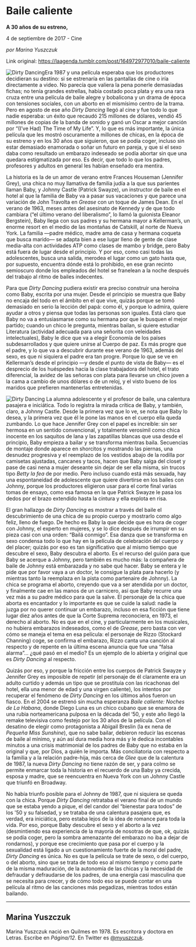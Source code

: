 # Baile caliente

**A 30 años de su estreno,**

4 de septiembre de 2017 - Cine

_por Marina Yuszczuk_

Link original: https://laagenda.tumblr.com/post/164972977010/baile-caliente

![Dirty Dancing](https://64.media.tumblr.com/2b7a0667270687bc7ee2f40684b6e4d0/tumblr_inline_pjzu8xOTYh1t6q87u_500.jpg)Era 1987 y una película esperaba que los productores decidieran su destino: si se estrenaría en las pantallas de cine o iría directamente a video. No parecía que valiera la pena ponerle demasiadas fichas; no tenía grandes estrellas, había costado poca plata y era una rara cruza entre una película de baile alegre y bobalicona y un drama de época con tensiones sociales, con un aborto en el mismísimo centro de la trama. Pero en agosto de ese año *Dirty Dancing* llegó al cine y fue todo lo que nadie esperaba: un éxito que recaudó 215 millones de dólares, vendió 45 millones de copias de la banda de sonido y ganó un Oscar a mejor canción por “(I’ve Had) The Time of My Life”. Y, lo que es más importante, la única película que les mostró oscuramente a millones de chicas, en la época de su estreno y en los 30 años que siguieron, que se podía coger, incluso sin estar demasiado enamorada o soñar un futuro en pareja, y que si el sexo daba como resultado un embarazo indeseado se podía abortar sin que una quedara estigmatizada por eso. Es decir, que todo lo que los padres, profesores y adultos en general les habían enseñado era mentira.

La historia es la de un amor de verano entre Frances Houseman (Jennifer Grey), una chica no muy llamativa de familia judía a la que sus parientes llaman Baby, y Johnny Castle (Patrick Swayze), un instructor de baile en el hotel al que la familia de Baby va a pasar sus vacaciones y que parece una variación de John Travolta en *Grease* con un toque de James Dean. En el verano de 1963, meses antes del asesinato de Kennedy y de que todo cambiara (“el último verano del liberalismo”, lo llamó la guionista Eleanor Bergstein), Baby llega con sus padres y su hermana mayor a Kellerman’s, un enorme resort en el medio de las montañas de Catskill, al norte de Nueva York. La familia —padre médico, madre ama de casa y hermana coqueta que busca marido— se adapta bien a ese lugar lleno de gente de clase media-alta con actividades ATP como clases de mambo y bridge, pero Baby está fuera de lugar desde el principio. Y por eso, como casi todas las adolescentes, busca una salida, merodea el lugar como un gato hasta que, por supuesto, encuentra dónde está lo prohibido, en ese gran recinto semioscuro donde los empleados del hotel se franelean a la noche después del trabajo al ritmo de bailes indecentes.

Para que *Dirty Dancing* pudiera existir era preciso construir una heroína como Baby, escrita por una mujer. Desde el principio se muestra que Baby no encaja del todo en el ámbito en el que vive, quizás porque se tomó demasiado en serio la lección del papá: como él, y porque lo admira, quiere ayudar a otros y piensa que todas las personas son iguales. Está claro que Baby no va a entusiasmarse como su hermana por que le busquen el mejor partido; cuando un chico le pregunta, mientras bailan, si quiere estudiar Literatura (actividad adecuada para una señorita con veleidades intelectuales), Baby le dice que va a elegir Economía de los países subdesarrollados y que quiere unirse al Cuerpo de paz. Es más progre que el padre, y lo que va a descubrir durante ese verano de 1963, además del sexo, es que ni siquiera el padre era tan progre. Porque lo que se ve en Kellerman’s desde el principio —y desde el punto de vista de Baby— es el desprecio de los huéspedes hacia la clase trabajadora del hotel, el trato diferencial, la avidez de las señoras con plata para llevarse un chico joven a la cama a cambio de unos dólares o de un reloj, y el visto bueno de los maridos que prefieren mantenerlas entretenidas.

![Dirty Dancing](https://64.media.tumblr.com/2b7a0667270687bc7ee2f40684b6e4d0/tumblr_inline_pjzu8xOTYh1t6q87u_500.jpg) La alumna adolescente y el profesor de baile, una calentura pasajera e iniciática. Todo lo registra la mirada crítica de Baby, y también, claro, a Johnny Castle. Desde la primera vez que lo ve, se nota que Baby lo desea, y la primera vez que él le pone las manos en el cuerpo ella queda zumbando. Lo que hace Jennifer Grey con el papel es increíble: sin ser hermosa en un sentido convencional, y totalmente verosímil como chica inocente en los saquitos de lana y las zapatillas blancas que usa desde el principio, Baby empieza a bailar y se transforma mientras baila. Secuencias de montaje donde aparece en shorcitos y mostrando las piernas, una desnudez progresiva y el reemplazo de los vestidos abajo de la rodilla por camisetas ajustadas, cancanes y tacos, hacen que Baby salga del closet y pase de casi nena a mujer deseante sin dejar de ser ella misma, sin trucos tipo *Betty la fea* de por medio. Pero incluso cuando está más sexuada, hay una espontaneidad de adolescente que quiere divertirse en los bailes con Johnny, porque los productores eligieron usar para el corte final varias tomas de ensayo, como esa famosa en la que Patrick Swayze le pasa los dedos por el brazo extendido hasta la cintura y ella explota en risa.

El gran hallazgo de *Dirty Dancing* es mostrar a través del baile el descubrimiento de una chica de su propio cuerpo y mostrarlo como algo feliz, lleno de fuego. De hecho es Baby la que decide que es hora de coger con Johnny, el experto en mujeres, y se lo dice después de irrumpir en su pieza casi con una orden: “Bailá conmigo”. Esa danza que se transforma en sexo condensa todo lo que hay en la película de celebración del cuerpo y del placer; quizás por eso es tan significativo que al mismo tiempo que descubre el sexo, Baby descubra el aborto. Es el recurso del guión para que Baby se acerque a Johnny, pero también es mucho más: la compañera de baile de Johnny está embarazada y no sabe qué hacer. Baby se entera y le pide que por favor vaya a un doctor, le consigue la plata para hacerlo (y mientras tanto la reemplaza en la pista como partenaire de Johnny). La chica se programa el aborto, creyendo que va a ser atendida por un doctor, y finalmente cae en las manos de un carnicero, así que Baby recurre una vez más a su padre médico para que la salve. El personaje de la chica que aborta es encantador y lo importante es que se cuide la salud: nadie la juzga por no querer continuar un embarazo, incluso en esa ficción que tiene lugar diez años antes de que la Corte Suprema reconociera, en 1973, el derecho al aborto. No es que en el cine, y particularmente en los musicales, no hubiera embarazos indeseados, como el de *Grease*, pero basta con ver cómo se maneja el tema en esa película: el personaje de Rizzo (Stockard Channing) coge, se confirma el embarazo, Rizzo canta una canción al respecto y de repente en la última escena anuncia que fue una “falsa alarma”… ¿qué pasó en el medio? Es un ejemplo de lo abierta y original que es *Dirty Dancing* al respecto.

Quizás por eso, y porque la fricción entre los cuerpos de Patrick Swayze y Jennifer Grey es imposible de repetir (el personaje de él claramente era un adulto curtido y además un tipo que se prostituía con las ricachonas del hotel, ella una menor de edad y una virgen caliente), los intentos por recuperar el fenómeno de *Dirty Dancing* en los últimos años fueron un fiasco. En el 2004 se estrenó sin mucha esperanza *Baile caliente: Noches de La Habana*, donde Diego Luna es un chico cubano que se enamora de una rubia norteamericana pulposa en la década del ‘50, y este año llegó la remake televisiva como festejo por los 30 años de la película. Con el desatino de elegir como protagonista a Abigail Breslin (la ex nena de *Pequeña Miss Sunshine*), que no sabe bailar, debieron reducir las escenas de baile al mínimo, y aún así dura media hora más y le dedica incontables minutos a una crisis matrimonial de los padres de Baby que no estaba en la original y que, por Dios, a quién le importa. Más conciliatoria con respecto a la familia y a la relación padre-hija, más cerca de *Glee* que de la calentura de 1987, la nueva *Dirty Dancing* no tiene razón de ser, y para colmo se permite enmarcar toda la historia en el recuerdo de una Baby ya crecida, esposa y madre, que se reencuentra en Nueva York con un Johnny Castle que triunfó en Broadway.

No había triunfo posible para el Johnny de 1987, que ni siquiera se queda con la chica. Porque *Dirty Dancing* retrataba el verano final de un mundo que se estaba yendo a pique, el del candor del “bienestar para todos” de los '50 y su falsedad, y se trataba de una calentura pasajera que, es verdad, era iniciática, pero estaba lejos de la idea de romance para toda la vida. Por eso, porque Baby descubre el sexo y el aborto a la vez (desmintiendo esa experiencia de la mayoría de nosotras de que, ok, quizás se podía coger, pero la sombra amenazante del embarazo no iba a dejar de rondarnos), y porque ese crecimiento que pasa por el cuerpo y la sexualidad está ligado a un cuestionamiento fuerte de la moral del padre, *Dirty Dancing* es única. No es que la película se trate de sexo, o del cuerpo, o del aborto, sino que se trata de todo eso al mismo tiempo y como parte de la misma maduración, de la autonomía de las chicas y la necesidad de defraudar y defraudarse de los padres, de una energía casi masculina que se necesita para crecer, y de cómo todo eso se puede contar en una película al ritmo de las canciones más pegadizas, mientras todos están bailando.

  


  




---

 Marina Yuszczuk
----------------

 Marina Yuszczuk nació en Quilmes en 1978. Es escritora y doctora en Letras. Escribe en *Página/12*. En Twitter es [@myuszczuk](https://twitter.com/myuszczuk). 

